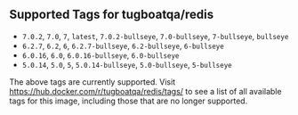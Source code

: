 ## Supported Tags for tugboatqa/redis

* `7.0.2`, `7.0`, `7`, `latest`, `7.0.2-bullseye`, `7.0-bullseye`, `7-bullseye`, `bullseye`
* `6.2.7`, `6.2`, `6`, `6.2.7-bullseye`, `6.2-bullseye`, `6-bullseye`
* `6.0.16`, `6.0`, `6.0.16-bullseye`, `6.0-bullseye`
* `5.0.14`, `5.0`, `5`, `5.0.14-bullseye`, `5.0-bullseye`, `5-bullseye`

The above tags are currently supported. Visit https://hub.docker.com/r/tugboatqa/redis/tags/ to see a list of all available tags for this image, including those that are no longer supported.
